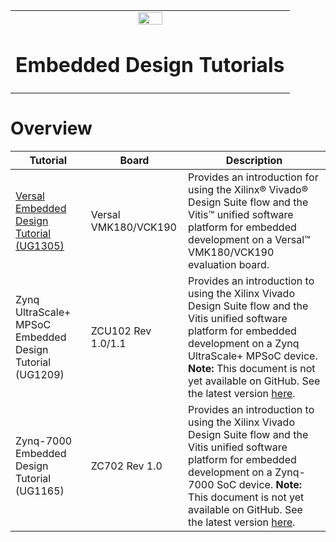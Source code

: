 ﻿<table class="sphinxhide">
 <tr>
   <td align="center"><img src="https://www.xilinx.com/content/dam/xilinx/imgs/press/media-kits/corporate/xilinx-logo.png" width="30%"/><h1>Embedded Design Tutorials</h1>
   </td>
 </tr>
</table>

# Overview

<table>
<thead>
<tr class="header">
<th>Tutorial</th>
<th>Board</th>
<th>Description</th>
</tr>
</thead>
<tbody>
<tr class="odd">
<td><a href="https://xilinx.github.io/Embedded-Design-Tutorials/master/docs/Versal-EDT/about-guide.html">Versal Embedded Design Tutorial (UG1305)</a></td>
<td>Versal VMK180/VCK190</td>
<td>Provides an introduction for using the Xilinx® Vivado® Design Suite flow and the Vitis™ unified software platform for embedded development on a Versal™ VMK180/VCK190 evaluation board.</td>
</tr>
<tr class="even">
<td>Zynq UltraScale+ MPSoC Embedded Design Tutorial (UG1209)</td>
<td>ZCU102 Rev 1.0/1.1</td>
<td>Provides an introduction to using the Xilinx Vivado Design Suite flow and the Vitis unified software platform for embedded development on a Zynq UltraScale+ MPSoC device. <strong>Note:</strong> This document is not yet available on GitHub. See the latest version <a href="https://www.xilinx.com/support/documentation/sw_manuals/xilinx2020_2/ug1209-embedded-design-tutorial.pdf">here</a>.</td>
</tr>
<tr class="odd">
<td>Zynq-7000 Embedded Design Tutorial (UG1165)</td>
<td>ZC702 Rev 1.0</td>
<td>Provides an introduction to using the Xilinx Vivado Design Suite flow and the Vitis unified software platform for embedded development on a Zynq-7000 SoC device. <strong>Note:</strong> This document is not yet available on GitHub. See the latest version <a href="https://www.xilinx.com/support/documentation/sw_manuals/xilinx2020_2/ug1165-zynq-embedded-design-tutorial.pdf">here</a>.</td>
</tr>
</tbody>
</table>
